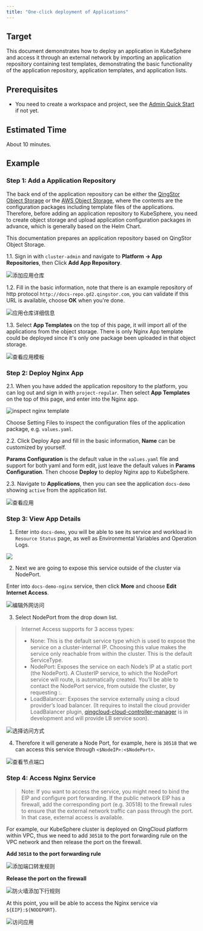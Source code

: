 ```yaml
---
title: "One-click deployment of Applications"
---
```


## Target

This document demonstrates how to deploy an application in KubeSphere and access it through an external network by importing an application repository containing test templates, demonstrating the basic functionality of the application repository, application templates, and application lists.

## Prerequisites

- You need to create a workspace and project, see the [Admin Quick Start](../admin-quick-start) if not yet.

## Estimated Time

About 10 minutes.

## Example

### Step 1: Add a Application Repository

The back end of the application repository can be either the [QingStor Object Storage](https://www.qingcloud.com/products/qingstor/) or the [AWS Object Storage](https://aws.amazon.com/cn/what-is-cloud-object-storage/), where the contents are the configuration packages including template files of the applications. Therefore, before adding an application repository to KubeSphere, you need to create object storage and upload application configuration packages in advance, which is generally based on the Helm Chart.

This documentation prepares an application repository based on QingStor Object Storage.

1.1. Sign in with `cluster-admin` and navigate to **Platform → App Repositories**, then Click **Add App Repository**.

![添加应用仓库](/add-app-repo-en.png)

1.2. Fill in the basic information, note that there is an example repository of http protocol `http://docs-repo.gd2.qingstor.com`, you can validate if this URL is available, choose **OK** when you're done.

![应用仓库详细信息](/app-repo-basic-en.png)

1.3. Select **App Templates** on the top of this page, it will import all of the applications from the object storage. There is only Nginx App template could be deployed since it's only one package been uploaded in that object storage.

![查看应用模板](/app-template-lists-en.png)

### Step 2: Deploy Nginx App

2.1. When you have added the application repository to the platform, you can log out and sign in with `project-regular`. Then select **App Templates** on the top of this page, and enter into the Nginx app.

![inspect nginx template](/nginx-details-en.png)

Choose Setting Files to inspect the configuration files of the application package, e.g. `values.yaml`.

2.2. Click Deploy App and fill in the basic information, **Name** can be customized by yourself.

**Params Configuration** is the default value in the `values.yaml` file and support for both yaml and form edit, just leave the default values in **Params Configuration**. Then choose **Deploy** to deploy Nginx app to KubeSphere.

2.3. Navigate to **Applications**, then you can see the application `docs-demo` showing `active` from the application list. 

![查看应用](/nginx-app-demo-en.png)

### Step 3: View App Details

1. Enter into `docs-demo`, you will be able to see its service and workload in `Resource Status` page, as well as Environmental Variables and Operation Logs.

![](/nginx-details-overview-en.png)

2. Next we are going to expose this service outside of the cluster via NodePort. 

Enter into `docs-demo-nginx` service, then click **More** and choose **Edit Internet Access**.

![编辑外网访问](/nginx-service-details-en.png)

3. Select NodePort from the drop down list.

> Internet Access supports for 3 access types:
> - None: This is the default service type which is used to expose the service on a cluster-internal IP. Choosing this value makes the service only reachable from within the cluster. This is the default ServiceType.
> - NodePort: Exposes the service on each Node’s IP at a static port (the NodePort). A ClusterIP service, to which the NodePort service will route, is automatically created. You’ll be able to contact the NodePort service, from outside the cluster, by requesting <NodeIP>:<NodePort>.
> - LoadBalancer: Exposes the service externally using a cloud provider’s load balancer. (It requires to install the cloud provider LoadBalancer plugin, [qingcloud-cloud-controller-manager](https://github.com/yunify/qingcloud-cloud-controller-manager/) is in development and will provide LB service soon).

![选择访问方式](/select-nodeport-en.png)

4. Therefore it will generate a Node Port, for example, here is `30518` that we can access this service through `<$NodeIP>:<$NodePort>`.

![查看节点端口](/nodeport-details-en.png)

### Step 4: Access Nginx Service

> Note: If you want to access the service, you might need to bind the EIP and configure port forwarding. If the public network EIP has a firewall, add the corresponding port (e.g. 30518) to the firewall rules to ensure that the external network traffic can pass through the port. In that case, external access is available.

For example, our KubeSphere cluster is deployed on QingCloud platform within VPC, thus we need to add `30518` to the port forwarding rule on the VPC network and then release the port on the firewall.

**Add `30518` to the port forwarding rule**

![添加端口转发规则](/demo4-vpc-nodeport-forward-en.png)

**Release the port on the firewall**

![防火墙添加下行规则](/demo4-firewall-nodeport-en.png)

At this point, you will be able to access the Nginx service via `${EIP}:${NODEPORT}`.

![访问应用](/access-nginx-app-en.png)

